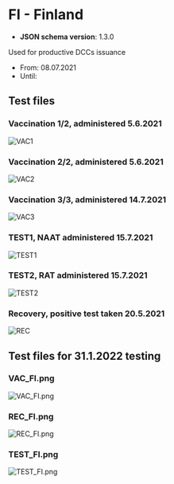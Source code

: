 # FI - Finland

* **JSON schema version**: 1.3.0

Used for productive DCCs issuance
* From: 08.07.2021
* Until:

## Test files

### Vaccination 1/2, administered 5.6.2021 
![VAC1](VAC1.png)

### Vaccination 2/2, administered 5.6.2021 
![VAC2](VAC2.png)

### Vaccination 3/3, administered 14.7.2021 
![VAC3](VAC3.png)

### TEST1, NAAT administered 15.7.2021
![TEST1](TEST1.png)

### TEST2, RAT administered 15.7.2021
![TEST2](TEST2.png)

### Recovery, positive test taken 20.5.2021
![REC](REC.png)

## Test files for 31.1.2022 testing

### VAC_FI.png

![VAC_FI.png](VAC_FI.png)

### REC_FI.png

![REC_FI.png](REC_FI.png)

### TEST_FI.png

![TEST_FI.png](TEST_FI.png)
